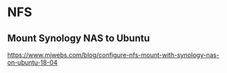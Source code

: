 # NFS

## Mount Synology NAS to Ubuntu

https://www.mjwebs.com/blog/configure-nfs-mount-with-synology-nas-on-ubuntu-18-04
